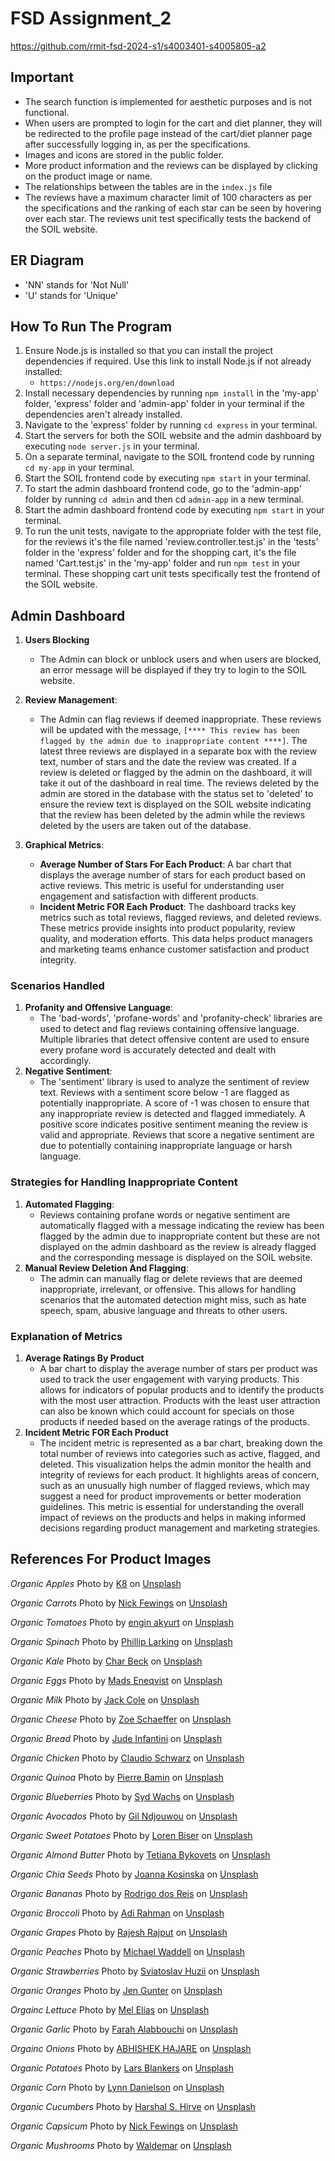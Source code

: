 # FSD Assignment_2

https://github.com/rmit-fsd-2024-s1/s4003401-s4005805-a2

## Important
- The search function is implemented for aesthetic purposes and is not functional.
- When users are prompted to login for the cart and diet planner, they will be redirected to the profile page instead of the cart/diet planner page after successfully logging in, as per the specifications.
- Images and icons are stored in the public folder.
- More product information and the reviews can be displayed by clicking on the product image or name.
- The relationships between the tables are in the `index.js` file
- The reviews have a maximum character limit of 100 characters as per the specifications and the ranking of each star can be seen by hovering over each star. The reviews unit test specifically tests the backend of the SOIL website.

## ER Diagram
- 'NN' stands for 'Not Null' 
- 'U' stands for 'Unique'

## How To Run The Program
1. Ensure Node.js is installed so that you can install the project dependencies if required. Use this link to install Node.js if not already installed:
    - `https://nodejs.org/en/download`
2. Install necessary dependencies by running `npm install` in the 'my-app' folder, 'express' folder and 'admin-app' folder in your terminal if the dependencies aren't already installed. 
3. Navigate to the 'express' folder by running `cd express` in your terminal.
4. Start the servers for both the SOIL website and the admin dashboard by executing `node server.js` in your terminal.
5. On a separate terminal, navigate to the SOIL frontend code by running `cd my-app` in your terminal.
6. Start the SOIL frontend code by executing `npm start` in your terminal.
7. To start the admin dashboard frontend code, go to the 'admin-app' folder by running `cd admin` and then cd `admin-app` in a new terminal.  
8. Start the admin dashboard frontend code by executing `npm start` in your terminal.
9. To run the unit tests, navigate to the appropriate folder with the test file, for the reviews it's the file named 'review.controller.test.js' in the 'tests' folder in the 'express' folder and for the shopping cart, it's the file named 
'Cart.test.js' in the 'my-app' folder and run `npm test` in your terminal. These shopping cart unit tests specifically test the frontend of the SOIL website.

## Admin Dashboard
1. **Users Blocking**
    - The Admin can block or unblock users and when users are blocked, an error message will be displayed if they try to login to the SOIL website.

2. **Review Management**:
    - The Admin can flag reviews if deemed inappropriate. These reviews will be updated with the message, `[**** This review has been flagged by the admin due to inappropriate content ****]`. The latest three reviews are displayed in a separate box with the review text, number of stars and the date the review was created. If a review is deleted or flagged by the admin on the dashboard, it will take it out of the dashboard in real time. The reviews deleted by the admin are stored in the database with the status set to 'deleted' to ensure the review text is displayed on the SOIL website indicating that the review has been deleted by the admin while the reviews deleted by the users are taken out of the database.

3.  **Graphical Metrics**:
    - **Average Number of Stars For Each Product**: A bar chart that displays the average number of stars for each product based on active reviews. This metric is useful for understanding user engagement and satisfaction with different products.
    - **Incident Metric FOR Each Product**: The dashboard tracks key metrics such as total reviews, flagged reviews, and deleted reviews. These metrics provide insights into product popularity, review quality, and moderation efforts. This data helps product managers and marketing teams enhance customer satisfaction and product integrity.

### Scenarios Handled
1. **Profanity and Offensive Language**:
    - The 'bad-words', 'profane-words' and 'profanity-check' libraries are used to detect and flag reviews containing offensive language. Multiple libraries that detect offensive content are used to ensure every profane word is accurately detected and dealt with accordingly.
2. **Negative Sentiment**:
    - The 'sentiment' library is used to analyze the sentiment of review text. Reviews with a sentiment score below -1 are flagged as potentially inappropriate. A score of -1 was chosen to ensure that any inappropriate review is detected and flagged immediately. A positive score indicates positive sentiment meaning the review is valid and appropriate. Reviews that score a negative sentiment are due to potentially containing inappropriate language or harsh language.

### Strategies for Handling Inappropriate Content
1. **Automated Flagging**:
    - Reviews containing profane words or negative sentiment are automatically flagged with a message indicating the review has been flagged by the admin due to inappropriate content but these are not displayed on the admin dashboard as the review is already flagged and the corresponding message is displayed on the SOIL website. 
2. **Manual Review Deletion And Flagging**:
    - The admin can manually flag or delete reviews that are deemed inappropriate, irrelevant, or offensive. This allows for handling scenarios that the automated detection might miss, such as hate speech, spam, abusive language and threats to other users.

### Explanation of Metrics
1. **Average Ratings By Product**
    - A bar chart to display the average number of stars per product was used to track the user engagement with varying products. This allows for indicators of popular products and to identify the products with the most user attraction. Products with the least user attraction can also be known which could account for specials on those products if needed based on the average ratings of the products. 
2. **Incident Metric FOR Each Product**
    - The incident metric is represented as a bar chart, breaking down the total number of reviews into categories such as active, flagged, and deleted. This visualization helps the admin monitor the health and integrity of reviews for each product. It highlights areas of concern, such as an unusually high number of flagged reviews, which may suggest a need for product improvements or better moderation guidelines. This metric is essential for understanding the overall impact of reviews on the products and helps in making informed decisions regarding product management and marketing strategies.


## References For Product Images
*Organic Apples*
Photo by <a href="https://unsplash.com/@_k8_?utm_content=creditCopyText&utm_medium=referral&utm_source=unsplash">K8</a> on <a href="https://unsplash.com/photos/red-apples-on-brown-wooden-table-hRbt11o8cEU?utm_content=creditCopyText&utm_medium=referral&utm_source=unsplash">Unsplash</a>
  
 *Organic Carrots*
 Photo by <a href="https://unsplash.com/@jannerboy62?utm_content=creditCopyText&utm_medium=referral&utm_source=unsplash">Nick Fewings</a> on <a href="https://unsplash.com/photos/a-pile-of-carrots-sitting-next-to-each-other-d9gDUaDpnes?utm_content=creditCopyText&utm_medium=referral&utm_source=unsplash">Unsplash</a>

 *Organic Tomatoes*
 Photo by <a href="https://unsplash.com/@enginakyurt?utm_content=creditCopyText&utm_medium=referral&utm_source=unsplash">engin akyurt</a> on <a href="https://unsplash.com/photos/a-large-pile-of-red-tomatoes-sitting-on-top-of-each-other-Pocwc14MKN0?utm_content=creditCopyText&utm_medium=referral&utm_source=unsplash">Unsplash</a>
  
*Organic Spinach*
Photo by <a href="https://unsplash.com/@phillip_larking?utm_content=creditCopyText&utm_medium=referral&utm_source=unsplash">Phillip Larking</a> on <a href="https://unsplash.com/photos/a-close-up-of-some-leaves-jcx3S5jfzmA?utm_content=creditCopyText&utm_medium=referral&utm_source=unsplash">Unsplash</a>
  
*Organic Kale*
Photo by <a href="https://unsplash.com/@charbeck?utm_content=creditCopyText&utm_medium=referral&utm_source=unsplash">Char Beck</a> on <a href="https://unsplash.com/photos/macro-shot-photography-of-lettuce-5eM6sRTCCUc?utm_content=creditCopyText&utm_medium=referral&utm_source=unsplash">Unsplash</a>

*Organic Eggs*
Photo by <a href="https://unsplash.com/@madseneqvist?utm_content=creditCopyText&utm_medium=referral&utm_source=unsplash">Mads Eneqvist</a> on <a href="https://unsplash.com/photos/a-bunch-of-eggs-that-are-in-a-box-X77nWyRG2Ck?utm_content=creditCopyText&utm_medium=referral&utm_source=unsplash">Unsplash</a>

*Organic Milk*
Photo by <a href="https://unsplash.com/@thisisjackcole?utm_content=creditCopyText&utm_medium=referral&utm_source=unsplash">Jack Cole</a> on <a href="https://unsplash.com/photos/a-bottle-of-organic-milk-sitting-on-a-table-4PhVsBICtJQ?utm_content=creditCopyText&utm_medium=referral&utm_source=unsplash">Unsplash</a>

*Organic Cheese*
Photo by <a href="https://unsplash.com/@dirtjoy?utm_content=creditCopyText&utm_medium=referral&utm_source=unsplash">Zoe Schaeffer</a> on <a href="https://unsplash.com/photos/white-round-food-on-stainless-steel-tray-YFmkU2EOm-8?utm_content=creditCopyText&utm_medium=referral&utm_source=unsplash">Unsplash</a>

*Organic Bread*
Photo by <a href="https://unsplash.com/@judowoodo_?utm_content=creditCopyText&utm_medium=referral&utm_source=unsplash">Jude Infantini</a> on <a href="https://unsplash.com/photos/selective-focus-photography-of-sliced-bread-rYOqbTcGp1c?utm_content=creditCopyText&utm_medium=referral&utm_source=unsplash">Unsplash</a>

*Organic Chicken*
Photo by <a href="https://unsplash.com/@purzlbaum?utm_content=creditCopyText&utm_medium=referral&utm_source=unsplash">Claudio Schwarz</a> on <a href="https://unsplash.com/photos/roasted-chicken-on-white-ceramic-plate-4qJlXK4mYzU?utm_content=creditCopyText&utm_medium=referral&utm_source=unsplash">Unsplash</a>

*Organic Quinoa*
Photo by <a href="https://unsplash.com/@bamin?utm_content=creditCopyText&utm_medium=referral&utm_source=unsplash">Pierre Bamin</a> on <a href="https://unsplash.com/photos/brown-and-white-pebbles-on-ground-oZ4Krez3X5o?utm_content=creditCopyText&utm_medium=referral&utm_source=unsplash">Unsplash</a>

*Organic Blueberries*
Photo by <a href="https://unsplash.com/@videmusart?utm_content=creditCopyText&utm_medium=referral&utm_source=unsplash">Syd Wachs</a> on <a href="https://unsplash.com/photos/bowl-of-blueberries-LyL7sVozl_Y?utm_content=creditCopyText&utm_medium=referral&utm_source=unsplash">Unsplash</a>

*Organic Avocados*
Photo by <a href="https://unsplash.com/@gilndjouwou?utm_content=creditCopyText&utm_medium=referral&utm_source=unsplash">Gil Ndjouwou</a> on <a href="https://unsplash.com/photos/sliced-avocado-fruit-on-brown-wooden-table-cueV_oTVsic?utm_content=creditCopyText&utm_medium=referral&utm_source=unsplash">Unsplash</a>

*Organic Sweet Potatoes*
Photo by <a href="https://unsplash.com/@cosmicwriter?utm_content=creditCopyText&utm_medium=referral&utm_source=unsplash">Loren Biser</a> on <a href="https://unsplash.com/photos/a-pile-of-wood-vP5guwApg0g?utm_content=creditCopyText&utm_medium=referral&utm_source=unsplash">Unsplash</a>

*Organic Almond Butter*
Photo by <a href="https://unsplash.com/@tetiana_bykovets?utm_content=creditCopyText&utm_medium=referral&utm_source=unsplash">Tetiana Bykovets</a> on <a href="https://unsplash.com/photos/clear-glass-jar-with-brown-liquid-Ht7ZhGt2UXg?utm_content=creditCopyText&utm_medium=referral&utm_source=unsplash">Unsplash</a>

*Organic Chia Seeds*
Photo by <a href="https://unsplash.com/@joannakosinska?utm_content=creditCopyText&utm_medium=referral&utm_source=unsplash">Joanna Kosinska</a> on <a href="https://unsplash.com/photos/black-and-gray-pebbles-6MlhT-THmk4?utm_content=creditCopyText&utm_medium=referral&utm_source=unsplash">Unsplash</a>

*Organic Bananas*
Photo by <a href="https://unsplash.com/@rodreis?utm_content=creditCopyText&utm_medium=referral&utm_source=unsplash">Rodrigo dos Reis</a> on <a href="https://unsplash.com/photos/yellow-banana-fruit-on-brown-wooden-table-DkTuGvgPotA?utm_content=creditCopyText&utm_medium=referral&utm_source=unsplash">Unsplash</a>
  
*Organic Broccoli*
Photo by <a href="https://unsplash.com/@ceritadikit?utm_content=creditCopyText&utm_medium=referral&utm_source=unsplash">Adi Rahman</a> on <a href="https://unsplash.com/photos/green-broccoli-in-close-up-photography-wpJzb1lX5Ac?utm_content=creditCopyText&utm_medium=referral&utm_source=unsplash">Unsplash</a>
  
*Organic Grapes*
Photo by <a href="https://unsplash.com/@rrajputphotography?utm_content=creditCopyText&utm_medium=referral&utm_source=unsplash">Rajesh Rajput</a> on <a href="https://unsplash.com/photos/purple-grapes-lot-y2MeW00BdBo?utm_content=creditCopyText&utm_medium=referral&utm_source=unsplash">Unsplash</a>
  
*Organic Peaches*
Photo by <a href="https://unsplash.com/@mjwaddell?utm_content=creditCopyText&utm_medium=referral&utm_source=unsplash">Michael Waddell</a> on <a href="https://unsplash.com/photos/shallow-focus-photo-of-red-apple-fruits-IDs8ajdEUjg?utm_content=creditCopyText&utm_medium=referral&utm_source=unsplash">Unsplash</a>
  
*Organic Strawberries*
Photo by <a href="https://unsplash.com/@sviathuzii?utm_content=creditCopyText&utm_medium=referral&utm_source=unsplash">Sviatoslav Huzii</a> on <a href="https://unsplash.com/photos/red-strawberries-on-white-ceramic-plate-I497Uc8xWXQ?utm_content=creditCopyText&utm_medium=referral&utm_source=unsplash">Unsplash</a>

*Organic Oranges*
Photo by <a href="https://unsplash.com/@sweetsimplesunshine?utm_content=creditCopyText&utm_medium=referral&utm_source=unsplash">Jen Gunter</a> on <a href="https://unsplash.com/photos/orange-fruits-on-white-ceramic-plate-A4BBdJQu2co?utm_content=creditCopyText&utm_medium=referral&utm_source=unsplash">Unsplash</a>
  
*Orgainc Lettuce*
Photo by <a href="https://unsplash.com/@cuartodeiibra?utm_content=creditCopyText&utm_medium=referral&utm_source=unsplash">Mel Elías</a> on <a href="https://unsplash.com/photos/green-and-white-leaves-on-white-background-e2ZNgrXmZgM?utm_content=creditCopyText&utm_medium=referral&utm_source=unsplash">Unsplash</a>

*Organic Garlic*
Photo by <a href="https://unsplash.com/@farrrah?utm_content=creditCopyText&utm_medium=referral&utm_source=unsplash">Farah Alabbouchi</a> on <a href="https://unsplash.com/photos/garlic-lot-on-black-surface-ubgCpgU4P9k?utm_content=creditCopyText&utm_medium=referral&utm_source=unsplash">Unsplash</a>

*Orgainc Onions*
Photo by <a href="https://unsplash.com/@abhishek_hajare?utm_content=creditCopyText&utm_medium=referral&utm_source=unsplash">ABHISHEK HAJARE</a> on <a href="https://unsplash.com/photos/red-onion-on-brown-wooden-table-D9h2-RxM1rE?utm_content=creditCopyText&utm_medium=referral&utm_source=unsplash">Unsplash</a>

*Organic Potatoes*
Photo by <a href="https://unsplash.com/@lmablankers?utm_content=creditCopyText&utm_medium=referral&utm_source=unsplash">Lars Blankers</a> on <a href="https://unsplash.com/photos/brown-potato-lot-B0s3Xndk6tw?utm_content=creditCopyText&utm_medium=referral&utm_source=unsplash">Unsplash</a>

*Organic Corn*
Photo by <a href="https://unsplash.com/@lellen81?utm_content=creditCopyText&utm_medium=referral&utm_source=unsplash">Lynn Danielson</a> on <a href="https://unsplash.com/photos/yellow-corn-in-close-up-photography-aEIMhuA-Ij8?utm_content=creditCopyText&utm_medium=referral&utm_source=unsplash">Unsplash</a>

*Organic Cucumbers*
Photo by <a href="https://unsplash.com/@harshalhirve?utm_content=creditCopyText&utm_medium=referral&utm_source=unsplash">Harshal S. Hirve</a> on <a href="https://unsplash.com/photos/cucumber-lot-2GiRcLP_jkI?utm_content=creditCopyText&utm_medium=referral&utm_source=unsplash">Unsplash</a>

*Organic Capsicum*
Photo by <a href="https://unsplash.com/@jannerboy62?utm_content=creditCopyText&utm_medium=referral&utm_source=unsplash">Nick Fewings</a> on <a href="https://unsplash.com/photos/orange-bell-peppers-on-white-ceramic-plate-gpP-OkJ5BbI?utm_content=creditCopyText&utm_medium=referral&utm_source=unsplash">Unsplash</a>

*Organic Mushrooms*
Photo by <a href="https://unsplash.com/@waldemarbrandt67w?utm_content=creditCopyText&utm_medium=referral&utm_source=unsplash">Waldemar</a> on <a href="https://unsplash.com/photos/brown-mushrooms---9pYUo2f04?utm_content=creditCopyText&utm_medium=referral&utm_source=unsplash">Unsplash</a>
  